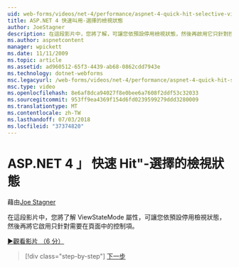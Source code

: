 ```yaml
---
uid: web-forms/videos/net-4/performance/aspnet-4-quick-hit-selective-view-state
title: ASP.NET 4 快速叫用-選擇的檢視狀態
author: JoeStagner
description: 在這段影片中，您將了解，可讓您依預設停用檢視狀態，然後再啟用它只針對控制項該 requi ViewStateMode 屬性...
ms.author: aspnetcontent
manager: wpickett
ms.date: 11/11/2009
ms.topic: article
ms.assetid: ad960512-65f3-4439-ab68-0862cdd7943e
ms.technology: dotnet-webforms
msc.legacyurl: /web-forms/videos/net-4/performance/aspnet-4-quick-hit-selective-view-state
msc.type: video
ms.openlocfilehash: 8e6af8dca94027f8e0bee6a7608f2ddf53c32033
ms.sourcegitcommit: 953ff9ea4369f154d6fd0239599279ddd3280009
ms.translationtype: MT
ms.contentlocale: zh-TW
ms.lasthandoff: 07/03/2018
ms.locfileid: "37374820"
---
```

<a name="aspnet-4-quick-hit---selective-view-state"></a>ASP.NET 4 」 快速 Hit"-選擇的檢視狀態
====================
藉由[Joe Stagner](https://github.com/JoeStagner)

在這段影片中，您將了解 ViewStateMode 屬性，可讓您依預設停用檢視狀態，然後再將它啟用只針對需要在頁面中的控制項。

[&#9654;觀看影片 （6 分）](https://channel9.msdn.com/Blogs/ASP-NET-Site-Videos/aspnet-4-quick-hit-selective-view-state)

> [!div class="step-by-step"]
> [下一步](aspnet-4-quick-hit-easy-state-compression.md)
